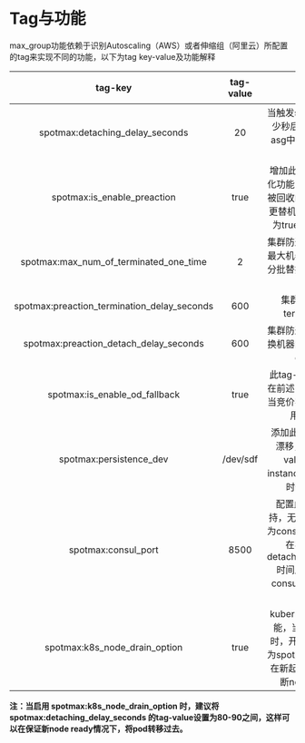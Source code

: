 # Tag与功能

max\_group功能依赖于识别Autoscaling（AWS）或者伸缩组（阿里云）所配置的tag来实现不同的功能，以下为tag key-value及功能解释

| tag-key | tag-value | 功能 | 版本支持 |
| :---: | :---: | :---: | :---: |
| spotmax:detaching\_delay\_seconds | 20 | 当触发spot回收时，间隔多少秒后，将被回收机器从asg中detach，默认为20秒 | Lite/Pro |
| spotmax:is\_enable\_preaction | true | 增加此tag为开启集群防退化功能，此功能为预测即将被回收的机器，并提前进行更替机型操作，tag-value为true表示为开启此功能 | Lite/Pro |
| spotmax:max\_num\_of\_terminated\_one\_time | 2 | 集群防退化功能一次关闭的最大机器数，替换机器执行分批替换，每次替换的最大数量 | Lite/Pro |
| spotmax:preaction\_termination\_delay\_seconds | 600 | 集群防退化功能执行terminate间隔时间 | Lite/Pro |
| spotmax:preaction\_detach\_delay\_seconds | 600 | 集群防退化功能中，将被替换机器间隔多少秒后，会被detach出asg | Lite/Pro |
| spotmax:is\_enable\_od\_fallback | true | 此tag-value为true表示，在前述中断预补偿机制中，当竞价实例无法获取时，会用按需实例补充 | Lite/Pro |
| spotmax:persistence\_dev | /dev/sdf | 添加此tag可以进行ebs的漂移，无默认值，tag-value为非root盘在instance上的映射路径，暂时仅aws平台支持 | Pro |
| spotmax:consul\_port | 8500 | 配置此参数为consul支持，无默认值，tag-value为consul agent本地端口号 在实例中断并经过detaching\_delay\_seconds时间后，该实例将会从consul的服务发现列表中移除 | Pro |
| spotmax:k8s\_node\_drain\_option | true | kubernetes pod预迁移功能，当此tag-key为true时，开启此功能，当node为spot且将要被回收时，会在新起node后，并将被中断node上的pod迁移 | Pro |

**注：当启用 spotmax:k8s\_node\_drain\_option 时，建议将spotmax:detaching\_delay\_seconds 的tag-value设置为80-90之间，这样可以在保证新node ready情况下，将pod转移过去。**

